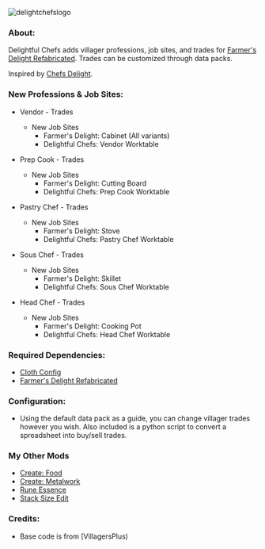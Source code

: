 ![delightchefslogo](https://github.com/user-attachments/assets/bba1d51f-8d61-4679-8fda-44d06972ccfc)
### **About:**

Delightful Chefs adds villager professions, job sites, and trades for [Farmer's Delight Refabricated](https://www.curseforge.com/minecraft/mc-mods/farmers-delight-refabricated). Trades can be customized through data packs. 

Inspired by [Chefs Delight](https://www.curseforge.com/minecraft/mc-mods/chefs-delight-fabric). 

### **New Professions & Job Sites:**

* Vendor - Trades
  * New Job Sites
    * Farmer's Delight: Cabinet (All variants)
    * Delightful Chefs: Vendor Worktable


* Prep Cook - Trades
    * New Job Sites
      * Farmer's Delight: Cutting Board
      * Delightful Chefs: Prep Cook Worktable


* Pastry Chef - Trades
    * New Job Sites
      * Farmer's Delight: Stove
      * Delightful Chefs: Pastry Chef Worktable


* Sous Chef - Trades
    * New Job Sites
      * Farmer's Delight: Skillet
      * Delightful Chefs: Sous Chef Worktable


* Head Chef - Trades
    * New Job Sites
      * Farmer's Delight: Cooking Pot
      * Delightful Chefs: Head Chef Worktable

### **Required Dependencies:**

* [Cloth Config](https://www.curseforge.com/minecraft/mc-mods/cloth-config)
* [Farmer's Delight Refabricated](https://www.curseforge.com/minecraft/mc-mods/farmers-delight-refabricated)

### **Configuration:**
* Using the default data pack as a guide, you can change villager trades however you wish. Also included is a python script to convert a spreadsheet into buy/sell trades.

### **My Other Mods**

* [Create: Food](https://www.curseforge.com/minecraft/mc-mods/create-food-fabric)
* [Create: Metalwork](https://www.curseforge.com/minecraft/mc-mods/create-metalwork-fabric)
* [Rune Essence](https://www.curseforge.com/minecraft/mc-mods/rune-essence)
* [Stack Size Edit](https://www.curseforge.com/minecraft/mc-mods/stack-size-edit-fabric)

### **Credits:**

* Base code is from [VillagersPlus)